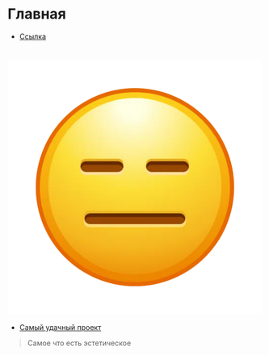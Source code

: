 # Главная
+ [Ссылка](https://elchupacabr.github.io/zerotrust)
#
![Image](/img/face.webp)

* [Самый удачный проект](https://elchupacabr.github.io/zerotrust/app/musical-christmas-lights "четко")
> Самое что есть эстетическое

